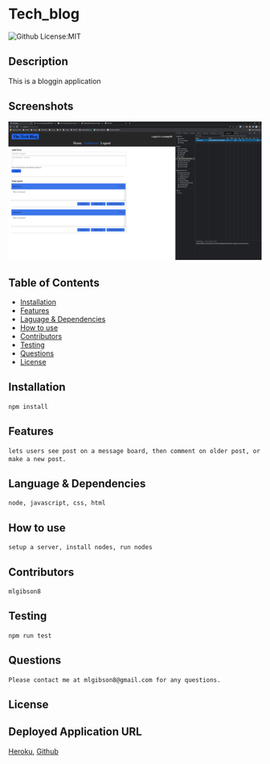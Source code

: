 # Tech_blog
![Github License:MIT](https://img.shields.io/badge/License-MIT-yellow.svg)
## Description
  This is a bloggin application
## Screenshots
![Screenshot](https://github.com/mlgibson8/Tech_blog/blob/main/tech.png)
## Table of Contents
* [Installation](#installation)
* [Features](#features)
* [Laguage & Dependencies](#language)
* [How to use](#howtouse)
* [Contributors](#contributors)
* [Testing](#testing)
* [Questions](#questions)
* [License](#license)
## Installation
    npm install
## Features
    lets users see post on a message board, then comment on older post, or make a new post.
## Language & Dependencies
    node, javascript, css, html
## How to use
    setup a server, install nodes, run nodes
## Contributors
    mlgibson8
## Testing
    npm run test
## Questions
    Please contact me at mlgibson8@gmail.com for any questions.
## License
    
## Deployed Application URL
[Heroku](https://mlgibsontechblog.herokuapp.com),
[Github](https://github.com/mlgibson8/Tech_blog)

